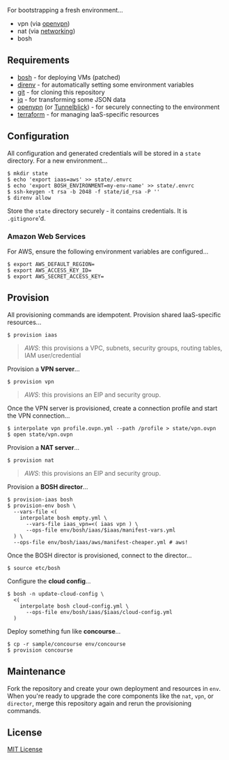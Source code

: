 For bootstrapping a fresh environment...

 * vpn (via [openvpn](https://github.com/dpb587/openvpn-bosh-release))
 * nat (via [networking](https://github.com/cloudfoundry/networking-release))
 * bosh


## Requirements

 * [bosh](https://github.com/cloudfoundry/bosh-cli/releases/tag/v0.0.133) - for deploying VMs (patched)
 * [direnv](https://direnv.net/) - for automatically setting some environment variables
 * [git](https://git-scm.com/) - for cloning this repository
 * [jq](https://stedolan.github.io/jq/) - for transforming some JSON data
 * [openvpn](https://openvpn.net/index.php/open-source.html) (or [Tunnelblick](https://tunnelblick.net/)) - for securely connecting to the environment
 * [terraform](https://www.terraform.io/) - for managing IaaS-specific resources


## Configuration

All configuration and generated credentials will be stored in a `state` directory. For a new environment...

    $ mkdir state
    $ echo 'export iaas=aws' >> state/.envrc
    $ echo 'export BOSH_ENVIRONMENT=my-env-name' >> state/.envrc
    $ ssh-keygen -t rsa -b 2048 -f state/id_rsa -P ''
    $ direnv allow

Store the `state` directory securely - it contains credentials. It is `.gitignore`'d.


### Amazon Web Services

For AWS, ensure the following environment variables are configured...

    $ export AWS_DEFAULT_REGION=
    $ export AWS_ACCESS_KEY_ID=
    $ export AWS_SECRET_ACCESS_KEY=


## Provision

All provisioning commands are idempotent. Provision shared IaaS-specific resources...

    $ provision iaas

 > *AWS*: this provisions a VPC, subnets, security groups, routing tables, IAM user/credential

Provision a **VPN server**...

    $ provision vpn

 > *AWS*: this provisions an EIP and security group.

Once the VPN server is provisioned, create a connection profile and start the VPN connection...

    $ interpolate vpn profile.ovpn.yml --path /profile > state/vpn.ovpn
    $ open state/vpn.ovpn

Provision a **NAT server**...

    $ provision nat

 > *AWS*: this provisions an EIP and security group.

Provision a **BOSH director**...

    $ provision-iaas bosh
    $ provision-env bosh \
      --vars-file <(
        interpolate bosh empty.yml \
          --vars-file iaas_vpn=<( iaas vpn ) \
          --ops-file env/bosh/iaas/$iaas/manifest-vars.yml
      ) \
      --ops-file env/bosh/iaas/aws/manifest-cheaper.yml # aws!

Once the BOSH director is provisioned, connect to the director...

    $ source etc/bosh

Configure the **cloud config**...

    $ bosh -n update-cloud-config \
      <(
        interpolate bosh cloud-config.yml \
          --ops-file env/bosh/iaas/$iaas/cloud-config.yml
      )

Deploy something fun like **concourse**...

    $ cp -r sample/concourse env/concourse
    $ provision concourse


## Maintenance

Fork the repository and create your own deployment and resources in `env`. When you're ready to upgrade the core components like the `nat`, `vpn`, or `director`, merge this repository again and rerun the provisioning commands.


## License

[MIT License](LICENSE)
